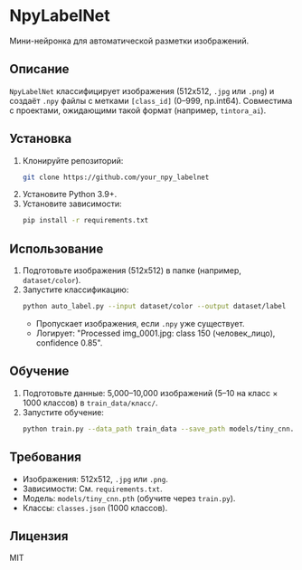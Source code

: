 # NpyLabelNet
Мини-нейронка для автоматической разметки изображений.

## Описание
`NpyLabelNet` классифицирует изображения (512x512, `.jpg` или `.png`) и создаёт `.npy` файлы с метками `[class_id]` (0–999, np.int64). Совместима с проектами, ожидающими такой формат (например, `tintora_ai`).

## Установка
1. Клонируйте репозиторий:
   ```bash
   git clone https://github.com/your_npy_labelnet
   ```
2. Установите Python 3.9+.
3. Установите зависимости:
   ```bash
   pip install -r requirements.txt
   ```

## Использование
1. Подготовьте изображения (512x512) в папке (например, `dataset/color`).
2. Запустите классификацию:
   ```bash
   python auto_label.py --input dataset/color --output dataset/label
   ```
   - Пропускает изображения, если `.npy` уже существует.
   - Логирует: "Processed img_0001.jpg: class 150 (человек_лицо), confidence 0.85".

## Обучение
1. Подготовьте данные: 5,000–10,000 изображений (5–10 на класс × 1000 классов) в `train_data/класс/`.
2. Запустите обучение:
   ```bash
   python train.py --data_path train_data --save_path models/tiny_cnn.pth --epochs 10 --batch_size 32
   ```

## Требования
- Изображения: 512x512, `.jpg` или `.png`.
- Зависимости: См. `requirements.txt`.
- Модель: `models/tiny_cnn.pth` (обучите через `train.py`).
- Классы: `classes.json` (1000 классов).

## Лицензия
MIT
